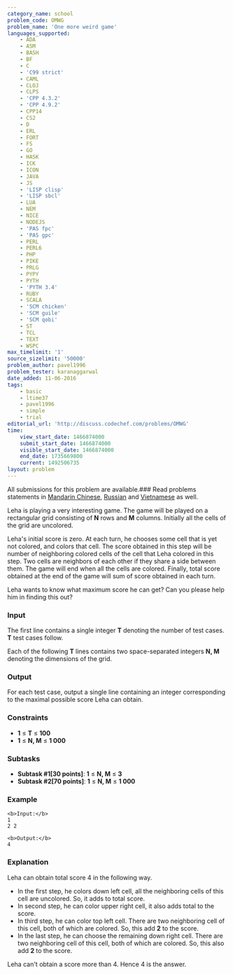 ```yaml
---
category_name: school
problem_code: OMWG
problem_name: 'One more weird game'
languages_supported:
    - ADA
    - ASM
    - BASH
    - BF
    - C
    - 'C99 strict'
    - CAML
    - CLOJ
    - CLPS
    - 'CPP 4.3.2'
    - 'CPP 4.9.2'
    - CPP14
    - CS2
    - D
    - ERL
    - FORT
    - FS
    - GO
    - HASK
    - ICK
    - ICON
    - JAVA
    - JS
    - 'LISP clisp'
    - 'LISP sbcl'
    - LUA
    - NEM
    - NICE
    - NODEJS
    - 'PAS fpc'
    - 'PAS gpc'
    - PERL
    - PERL6
    - PHP
    - PIKE
    - PRLG
    - PYPY
    - PYTH
    - 'PYTH 3.4'
    - RUBY
    - SCALA
    - 'SCM chicken'
    - 'SCM guile'
    - 'SCM qobi'
    - ST
    - TCL
    - TEXT
    - WSPC
max_timelimit: '1'
source_sizelimit: '50000'
problem_author: pavel1996
problem_tester: karanaggarwal
date_added: 11-06-2016
tags:
    - basic
    - ltime37
    - pavel1996
    - simple
    - trial
editorial_url: 'http://discuss.codechef.com/problems/OMWG'
time:
    view_start_date: 1466874000
    submit_start_date: 1466874000
    visible_start_date: 1466874000
    end_date: 1735669800
    current: 1492506735
layout: problem
---
```

All submissions for this problem are available.###  Read problems statements in [Mandarin Chinese](http://www.codechef.com/download/translated/LTIME37/mandarin/OMWG.pdf), [Russian](http://www.codechef.com/download/translated/LTIME37/russian/OMWG.pdf) and [Vietnamese](http://www.codechef.com/download/translated/LTIME37/vietnamese/OMWG.pdf) as well.

Leha is playing a very interesting game. The game will be played on a rectangular grid consisting of **N** rows and **M** columns. Initially all the cells of the grid are uncolored.

Leha's initial score is zero. At each turn, he chooses some cell that is yet not colored, and colors that cell. The score obtained in this step will be number of neighboring colored cells of the cell that Leha colored in this step. Two cells are neighbors of each other if they share a side between them. The game will end when all the cells are colored. Finally, total score obtained at the end of the game will sum of score obtained in each turn.

Leha wants to know what maximum score he can get? Can you please help him in finding this out?

### Input

The first line contains a single integer **T** denoting the number of test cases. **T** test cases follow.

Each of the following **T** lines contains two space-separated integers **N, M** denoting the dimensions of the grid.

### Output

For each test case, output a single line containing an integer corresponding to the maximal possible score Leha can obtain.

### Constraints

- **1** ≤ **T** ≤ **100**
- **1** ≤ **N, M** ≤ **1 000**

### Subtasks

- **Subtask #1\[30 points\]**: **1** ≤ **N, M** ≤ **3**
- **Subtask #2\[70 points\]**: **1** ≤ **N, M** ≤ **1 000**

### Example

```
<b>Input:</b>
1
2 2

<b>Output:</b>
4

```
### Explanation

Leha can obtain total score 4 in the following way.

- In the first step, he colors down left cell, all the neighboring cells of this cell are uncolored. So, it adds  to total score.
- In second step, he can color upper right cell, it also adds total  to the score.
- In third step, he can color top left cell. There are two neighboring cell of this cell, both of which are colored. So, this add **2** to the score.
- In the last step, he can choose the remaining down right cell. There are two neighboring cell of this cell, both of which are colored. So, this also add **2** to the score.

Leha can't obtain a score more than 4. Hence 4 is the answer.